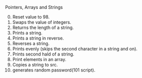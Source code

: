 Pointers, Arrays and Strings

0. Reset value to 98.
1. Swaps the value of integers.
2. Returns the length of a string.
3. Prints a string.
4. Prints a string in reverse.
5. Reverses a string.
6. Prints evenly (skips the second character in a string and on).
7. Prints second hald of a string.
8. Print elements in an array.
9. Copies a string to src.
10. generates random password(101 script).
